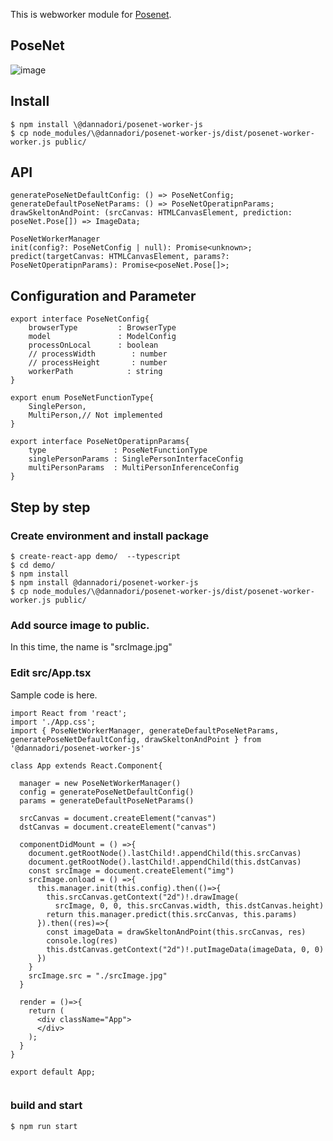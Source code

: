 This is webworker module for [Posenet](https://github.com/tensorflow/tfjs-models/tree/master/posenet).

## PoseNet
![image](https://user-images.githubusercontent.com/48346627/95988122-6260e300-0e63-11eb-9b1e-8712b47410dd.png)


## Install
```
$ npm install \@dannadori/posenet-worker-js
$ cp node_modules/\@dannadori/posenet-worker-js/dist/posenet-worker-worker.js public/
```
## API

```
generatePoseNetDefaultConfig: () => PoseNetConfig;
generateDefaultPoseNetParams: () => PoseNetOperatipnParams;
drawSkeltonAndPoint: (srcCanvas: HTMLCanvasElement, prediction: poseNet.Pose[]) => ImageData;

PoseNetWorkerManager
init(config?: PoseNetConfig | null): Promise<unknown>;
predict(targetCanvas: HTMLCanvasElement, params?: PoseNetOperatipnParams): Promise<poseNet.Pose[]>;

```

## Configuration and Parameter

```
export interface PoseNetConfig{
    browserType         : BrowserType
    model               : ModelConfig
    processOnLocal      : boolean
    // processWidth        : number
    // processHeight       : number
    workerPath            : string    
}

export enum PoseNetFunctionType{
    SinglePerson,
    MultiPerson,// Not implemented
}

export interface PoseNetOperatipnParams{
    type               : PoseNetFunctionType
    singlePersonParams : SinglePersonInterfaceConfig
    multiPersonParams  : MultiPersonInferenceConfig
}

```

## Step by step
### Create environment and install package
```
$ create-react-app demo/  --typescript
$ cd demo/
$ npm install
$ npm install @dannadori/posenet-worker-js
$ cp node_modules/\@dannadori/posenet-worker-js/dist/posenet-worker-worker.js public/
```

### Add source image to public. 
In this time, the name is "srcImage.jpg"

### Edit src/App.tsx
Sample code is here.

```
import React from 'react';
import './App.css';
import { PoseNetWorkerManager, generateDefaultPoseNetParams, generatePoseNetDefaultConfig, drawSkeltonAndPoint } from '@dannadori/posenet-worker-js'

class App extends React.Component{
  
  manager = new PoseNetWorkerManager()
  config = generatePoseNetDefaultConfig()
  params = generateDefaultPoseNetParams()

  srcCanvas = document.createElement("canvas")
  dstCanvas = document.createElement("canvas")

  componentDidMount = () =>{
    document.getRootNode().lastChild!.appendChild(this.srcCanvas)
    document.getRootNode().lastChild!.appendChild(this.dstCanvas)
    const srcImage = document.createElement("img")
    srcImage.onload = () =>{
      this.manager.init(this.config).then(()=>{
        this.srcCanvas.getContext("2d")!.drawImage(
          srcImage, 0, 0, this.srcCanvas.width, this.dstCanvas.height)
        return this.manager.predict(this.srcCanvas, this.params)
      }).then((res)=>{
        const imageData = drawSkeltonAndPoint(this.srcCanvas, res)
        console.log(res)
        this.dstCanvas.getContext("2d")!.putImageData(imageData, 0, 0)
      })
    }
    srcImage.src = "./srcImage.jpg"
  }

  render = ()=>{
    return (
      <div className="App">
      </div>
    );
  }
}

export default App;


```

### build and start

```
$ npm run start
```





